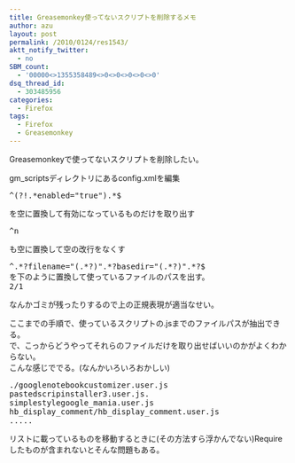 ```yaml
---
title: Greasemonkey使ってないスクリプトを削除するメモ
author: azu
layout: post
permalink: /2010/0124/res1543/
aktt_notify_twitter:
  - no
SBM_count:
  - '00000<>1355358489<>0<>0<>0<>0<>0'
dsq_thread_id:
  - 303485956
categories:
  - Firefox
tags:
  - Firefox
  - Greasemonkey
---
```

Greasemonkeyで使ってないスクリプトを削除したい。

gm_scriptsディレクトリにあるconfig.xmlを編集

<pre>^(?!.*enabled="true").*$</pre>

を空に置換して有効になっているものだけを取り出す

<pre>^n</pre>

も空に置換して空の改行をなくす

<pre>^.*?filename="(.*?)".*?basedir="(.*?)".*?$
を下のように置換して使っているファイルのパスを出す。
2/1</pre>

なんかゴミが残ったりするので上の正規表現が適当なせい。

ここまでの手順で、使っているスクリプトの.jsまでのファイルパスが抽出できる。  
で、こっからどうやってそれらのファイルだけを取り出せばいいのかがよくわからない。  
こんな感じででる。(なんかいろいろおかしい)

<pre>./googlenotebookcustomizer.user.js
pastedscripinstaller3.user.js.
simplestylegoogle_mania.user.js
hb_display_comment/hb_display_comment.user.js
.....
</pre>

リストに載っているものを移動するときに(その方法すら浮かんでない)Requireしたものが含まれないとそんな問題もある。